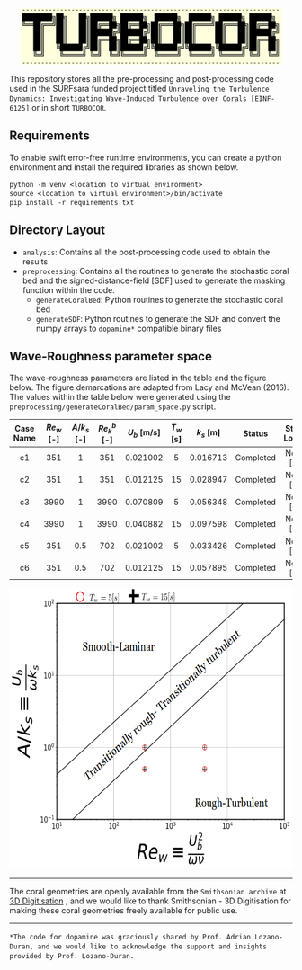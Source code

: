 <!--- the logo -->

<center><img src="assets/turbocorLogo.png" height=100></center>

This repository stores all the pre-processing and post-processing code used in the SURFsara funded project titled `Unraveling the Turbulence Dynamics: Investigating Wave-Induced Turbulence over Corals [EINF-6125]` or in short `TURBOCOR`.

## Requirements

To enable swift error-free runtime environments, you can create a python environment and install the required libraries as shown below.

```
python -m venv <location to virtual environment>
source <location to virtual environment>/bin/activate
pip install -r requirements.txt
```

## Directory Layout

- `analysis`: Contains all the post-processing code used to obtain the results
- `preprocessing`: Contains all the routines to generate the stochastic coral bed and the signed-distance-field [SDF] used to generate the masking function within the code.
  - `generateCoralBed`: Python routines to generate the stochastic coral bed
  - `generateSDF`: Python routines to generate the SDF and convert the numpy arrays to `dopamine*` compatible binary files

## Wave-Roughness parameter space

The wave-roughness parameters are listed in the table and the figure below. The figure demarcations are adapted from Lacy and McVean (2016). The values within the table below were generated using the `preprocessing/generateCoralBed/param_space.py` script.

| Case Name | $Re_w$ [-] | $A/k_s$ [-] | $Re_k^b$ [-] | $U_b$ [m/s] | $T_w$ [s] | $k_s$ [m] |  Status  | Storage Location |   Backup   |
| :-------: | :----------: | :-----------: | :------------: | :-----------: | :---------: | :---------: | :-------: | :--------------: | :---------: |
|    c1    |     351     |       1       |      351      |   0.021002   |      5      |  0.016713  | Completed |  Noether [sto2]  | ICT storage |
|    c2    |     351     |       1       |      351      |   0.012125   |     15     |  0.028947  | Completed |  Noether [sto2]  | ICT storage |
|    c3    |     3990     |       1       |      3990      |   0.070809   |      5      |  0.056348  | Completed |  Noether [sto3]  | ICT storage |
|    c4    |     3990     |       1       |      3990      |   0.040882   |     15     |  0.097598  | Completed |  Noether [sto3]  | ICT storage |
|    c5    |     351     |      0.5      |      702      |   0.021002   |      5      |  0.033426  | Completed |  Noether [sto1]  | ICT storage |
|    c6    |     351     |      0.5      |      702      |   0.012125   |     15     |  0.057895  | Completed |  Noether [sto1]  | ICT storage |


<img src="assets/pspace.png" height=500>

<hr>

The coral geometries are openly available from the `Smithsonian archive` at [3D Digitisation][3D Digitisation] , and we would like to thank Smithsonian - 3D Digitisation for making these coral geometries freely available for public use.

<hr>

`*The code for dopamine was graciously shared by Prof. Adrian Lozano-Duran, and we would like to acknowledge the support and insights provided by Prof. Lozano-Duran.`

[3D Digitisation]: https://3d.si.edu/corals
